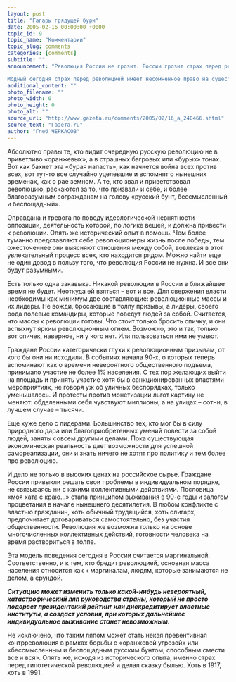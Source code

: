 ```yaml
---
layout: post
title: "Гагары грядущей бури"
date: 2005-02-16 00:00:00 +0000
topic_id: 9
topic_name: "Комментарии"
topic_slug: comments
categories: [comments]
subtitle: ""
announcement: "Революция России не грозит. России грозит страх перед революцией, который испытывает Кремль.

Модный сегодня страх перед революцией имеет несомненное право на существование, хотя бы в силу исторического опыта. «Бархатных революций» в России и правда не было. И даже если в центре на первых порах все было сравнительно мирно, то на окраинах к резне приступали немедленно, с тем чтобы потом поделиться со столицей передовым опытом."
additional_content: ""
photo_filename: ""
photo_width: 0
photo_height: 0
photo_alt: ""
source_url: "http://www.gazeta.ru/comments/2005/02/16_a_240466.shtml"
source_text: "Газета.ru"
author: "Глеб ЧЕРКАСОВ"
---
```

Абсолютно правы те, кто видит очередную русскую революцию не в приветливо «оранжевых», а в страшных багровых или «бурых» тонах. Вот как бахнет эта «бурая напасть», как начнется война всех против всех, вот тут-то все случайно уцелевшие и вспомнят о нынешних временах, как о рае земном. А те, кто звал и приветствовал революцию, раскаются за то, что призвали и себе, и более благоразумным согражданам на голову «русский бунт, бессмысленный и беспощадный».

Оправдана и тревога по поводу идеологической невнятности оппозиции, деятельность которой, по логике вещей, и должна привести к революции. Опять же исторический опыт в помощь. Чем более туманно представляют себе революционеры жизнь после победы, тем ожесточеннее они выясняют отношения между собой, вовлекая в этот увлекательный процесс всех, кто находится рядом. Можно найти еще не один довод в пользу того, что революция России не нужна. И все они будут разумными.

Есть только одна закавыка. Никакой революции в России в ближайшее время не будет. Неоткуда ей взяться – вот и все. Для свержения власти необходимы как минимум две составляющие: революционные массы и их лидеры. Не вожди, бросающие в толпу призывы, а лидеры, своего рода полевые командиры, которые поведут людей за собой. Считается, что массы к революции готовы. Что стоит только бросить спичку, и они вспыхнут ярким революционным огнем. Возможно, это и так, только вот спичек, наверное, ни у кого нет. Или пользоваться ими не умеют.

Граждане России категорически глухи к революционным призывам, от кого бы они ни исходили. В событиях начала 90-х, о которых теперь вспоминают как о времени невероятного общественного подъема, принимало участие не более 1% населения. С тех пор желающих выйти на площадь и принять участие хотя бы в санкционированных властями мероприятиях, не говоря уж об уличных беспорядках, только уменьшалось. И протесты против монетизации льгот картину не меняют: обделенными себя чувствуют миллионы, а на улицах – сотни, в лучшем случае – тысячи.

Еще хуже дело с лидерами. Большинство тех, кто мог бы в силу природного дара или благоприобретенных умений повести за собой людей, заняты совсем другими делами. Пока существующая экономическая реальность дает возможности для успешной самореализации, они и знать ничего не хотят про политику и тем более про революцию.

И дело не только в высоких ценах на российское сырье. Граждане России привыкли решать свои проблемы в индивидуальном порядке, не связываясь ни с какими коллективными действиями. Пословица «моя хата с краю...» стала принципом выживания в 90-е годы и залогом процветания в начале нынешнего десятилетия. В любом конфликте с властью гражданин, хоть обычный трудящийся, хоть олигарх, предпочитает договариваться самостоятельно, без участия общественности. Революция же возможна только на основе многочисленных коллективных действий, готовности человека на время раствориться в толпе.

Эта модель поведения сегодня в России считается маргинальной. Соответственно, и к тем, кто бредит революцией, основная масса населения относится как к маргиналам, людям, которые занимаются не делом, а ерундой.

<strong><i>Ситуацию может изменить только какой-нибудь невероятный, катастрофический ляп руководства страны, который не просто подорвет президентский рейтинг или дискредитирует властные институты, а создаст условия, при которых дальнейшее индивидуальное выживание станет невозможным.</i></strong>

Не исключено, что таким ляпом может стать некая превентивная контрреволюция в рамках борьбы с «оранжевой угрозой» или «бессмысленным и беспощадным русским бунтом, способным смести все и вся». Опять же, исходя из исторического опыта, именно страх перед гипотетической революцией и делал сказку былью. Хоть в 1917, хоть в 1991.
